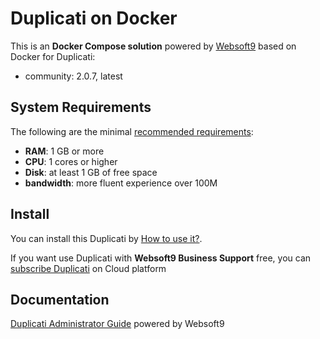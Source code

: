 # Duplicati on Docker  

This is an **Docker Compose solution** powered by [Websoft9](https://www.websoft9.com) based on Docker for Duplicati:


 - community:  2.0.7, latest


## System Requirements

The following are the minimal [recommended requirements](https://duplicati.readthedocs.io/en/latest/02-installation/#prerequisites):

* **RAM**: 1 GB or more
* **CPU**: 1 cores or higher
* **Disk**: at least 1 GB of free space
* **bandwidth**: more fluent experience over 100M  

## Install

You can install this Duplicati by [How to use it?](https://github.com/Websoft9/docker-library#how-to-use-it).   

If you want use Duplicati with **Websoft9 Business Support** free, you can [subscribe Duplicati](https://www.websoft9.com/apps) on Cloud platform

## Documentation

[Duplicati Administrator Guide](https://support.websoft9.com/docs/duplicati) powered by Websoft9